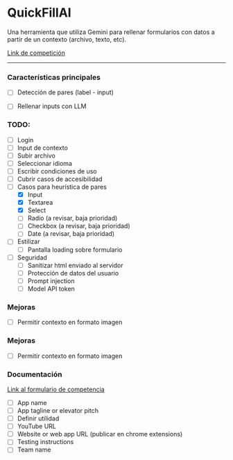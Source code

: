 # QuickFillAI
Una herramienta que utiliza Gemini para rellenar formularios con datos a partir de un contexto (archivo, texto, etc).

[Link de competición](https://ai.google.dev/competition)

---

### Características principales
- [ ] Detección de pares (label - input)
- [ ] Rellenar inputs con LLM


### TODO:
- [ ] Login
- [ ] Input de contexto
- [ ] Subir archivo
- [ ] Seleccionar idioma
- [ ] Escribir condiciones de uso
- [ ] Cubrir casos de accesibilidad
- [ ] Casos para heurística de pares
    - [x] Input
    - [x] Textarea
    - [x] Select
    - [ ] Radio (a revisar, baja prioridad)
    - [ ] Checkbox (a revisar, baja prioridad)
    - [ ] Date (a revisar, baja prioridad)
- [ ] Estilizar
    - [ ] Pantalla loading sobre formulario
- [ ] Seguridad
    - [ ] Sanitizar html enviado al servidor
    - [ ] Protección de datos del usuario
    - [ ] Prompt injection
    - [ ] Model API token

### Mejoras
- [ ] Permitir contexto en formato imagen

### Mejoras
- [ ] Permitir contexto en formato imagen


### Documentación
[Link al formulario de competencia](https://docs.google.com/forms/d/e/1FAIpQLSczzeNmPUo6yiS_TfULziyEO8gzc1WFYX3yal62KzrQgeoa1g/viewform?embedded=true&pli=1)
- [ ] App name
- [ ] App tagline or elevator pitch
- [ ] Definir utilidad
- [ ] YouTube URL
- [ ] Website or web app URL (publicar en chrome extensions)
- [ ] Testing instructions
- [ ] Team name